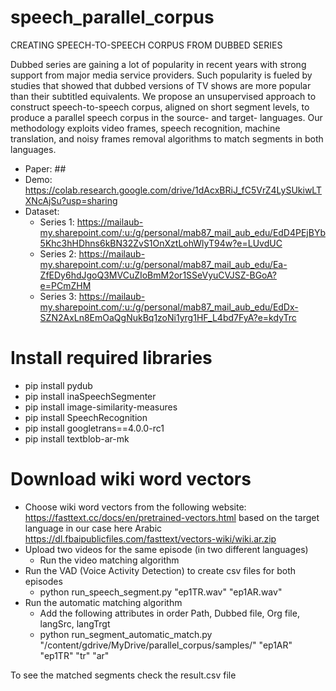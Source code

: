# speech_parallel_corpus
CREATING SPEECH-TO-SPEECH CORPUS FROM DUBBED SERIES

Dubbed series are gaining a lot of popularity in recent years with strong support from major media service providers. Such popularity is fueled by studies that showed that dubbed versions of TV shows are more popular than their subtitled equivalents. We propose an unsupervised approach to construct speech-to-speech corpus, aligned on short segment levels, to produce a parallel speech corpus in the source- and target- languages. Our methodology exploits video frames, speech recognition, machine translation, and
noisy frames removal algorithms to match segments in both languages. 

- Paper: ##
- Demo: https://colab.research.google.com/drive/1dAcxBRiJ_fC5VrZ4LySUkiwLTXNcAjSu?usp=sharing
- Dataset: 
  - Series 1: https://mailaub-my.sharepoint.com/:u:/g/personal/mab87_mail_aub_edu/EdD4PEjBYb5Khc3hHDhns6kBN32ZvS1OnXztLohWlyT94w?e=LUvdUC
  - Series 2: https://mailaub-my.sharepoint.com/:u:/g/personal/mab87_mail_aub_edu/Ea-ZfEDy6hdJgoQ3MVCuZIoBmM2or1SSeVyuCVJSZ-BGoA?e=PCmZHM
  - Series 3: https://mailaub-my.sharepoint.com/:u:/g/personal/mab87_mail_aub_edu/EdDx-SZN2AxLn8EmOaQgNukBq1zoNi1yrg1HF_L4bd7FyA?e=kdyTrc

# Install required libraries
- pip install pydub
- pip install inaSpeechSegmenter
- pip install image-similarity-measures
- pip install SpeechRecognition
- pip install googletrans==4.0.0-rc1 
- pip install textblob-ar-mk

# Download wiki word vectors

- Choose wiki word vectors from the following website: https://fasttext.cc/docs/en/pretrained-vectors.html based on the target language in our case here Arabic
https://dl.fbaipublicfiles.com/fasttext/vectors-wiki/wiki.ar.zip
- Upload two videos for the same episode (in two different languages)
    - Run the video matching algorithm 
- Run the VAD (Voice Activity Detection) to create csv files for both episodes 
    - python run_speech_segment.py "ep1TR.wav" "ep1AR.wav"
- Run the automatic matching algorithm
  - Add the following attributes in order Path, Dubbed file, Org file, langSrc, langTrgt 
  - python run_segment_automatic_match.py "/content/gdrive/MyDrive/parallel_corpus/samples/" "ep1AR" "ep1TR" "tr" "ar"

To see the matched segments check the result.csv file 
